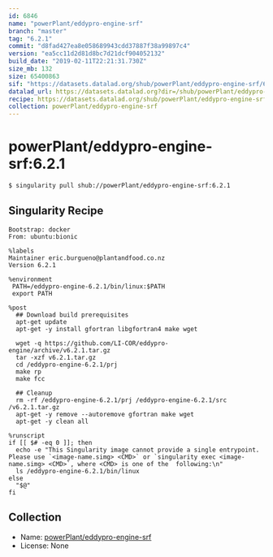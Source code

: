 ```yaml
---
id: 6846
name: "powerPlant/eddypro-engine-srf"
branch: "master"
tag: "6.2.1"
commit: "d8fad427ea8e058689943cdd37887f38a99897c4"
version: "ea5cc11d2d81d8bc7d21dcf904052132"
build_date: "2019-02-11T22:21:31.730Z"
size_mb: 132
size: 65400863
sif: "https://datasets.datalad.org/shub/powerPlant/eddypro-engine-srf/6.2.1/2019-02-11-d8fad427-ea5cc11d/ea5cc11d2d81d8bc7d21dcf904052132.simg"
datalad_url: https://datasets.datalad.org?dir=/shub/powerPlant/eddypro-engine-srf/6.2.1/2019-02-11-d8fad427-ea5cc11d/
recipe: https://datasets.datalad.org/shub/powerPlant/eddypro-engine-srf/6.2.1/2019-02-11-d8fad427-ea5cc11d/Singularity
collection: powerPlant/eddypro-engine-srf
---
```


# powerPlant/eddypro-engine-srf:6.2.1

```bash
$ singularity pull shub://powerPlant/eddypro-engine-srf:6.2.1
```

## Singularity Recipe

```singularity
Bootstrap: docker
From: ubuntu:bionic

%labels
Maintainer eric.burgueno@plantandfood.co.nz
Version 6.2.1

%environment
 PATH=/eddypro-engine-6.2.1/bin/linux:$PATH
 export PATH

%post
  ## Download build prerequisites
  apt-get update
  apt-get -y install gfortran libgfortran4 make wget

  wget -q https://github.com/LI-COR/eddypro-engine/archive/v6.2.1.tar.gz
  tar -xzf v6.2.1.tar.gz
  cd /eddypro-engine-6.2.1/prj
  make rp
  make fcc

  ## Cleanup
  rm -rf /eddypro-engine-6.2.1/prj /eddypro-engine-6.2.1/src /v6.2.1.tar.gz
  apt-get -y remove --autoremove gfortran make wget
  apt-get -y clean all

%runscript
if [[ $# -eq 0 ]]; then
  echo -e "This Singularity image cannot provide a single entrypoint. Please use `<image-name.simg> <CMD>` or `singularity exec <image-name.simg> <CMD>`, where <CMD> is one of the  following:\n"
  ls /eddypro-engine-6.2.1/bin/linux
else
  "$@"
fi
```

## Collection

 - Name: [powerPlant/eddypro-engine-srf](https://github.com/powerPlant/eddypro-engine-srf)
 - License: None

